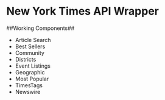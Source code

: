 New York Times API Wrapper
==========================

##Working Components##
- Article Search
- Best Sellers
- Community
- Districts
- Event Listings
- Geographic
- Most Popular
- TimesTags
- Newswire
